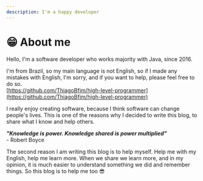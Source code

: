 ```yaml
---
description: I'm a happy developer
---
```


# 😁 About me

Hello, I'm a software developer who works majority with Java, since 2016.

I'm from Brazil, so my main language is not English, so if I made any mistakes with English, I'm sorry, and if you want to help, please feel free to do so.\
[https://github.com/ThiagoBfim/high-level-programmer](https://github.com/ThiagoBfim/high-level-programmer)

I really enjoy creating software, because I think software can change people's lives. This is one of the reasons why I decided to write this blog, to share what I know and help others.

_**"Knowledge is power. Knowledge shared is power multiplied"**_\
\- Robert Boyce

The second reason I am writing this blog is to help myself. Help me with my English, help me learn more. When we share we learn more, and in my opinion, it is much easier to understand something we did and remember things. So this blog is to help me too :sunglasses:

